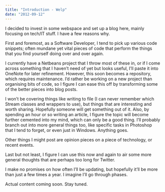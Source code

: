 ```yaml
---
title: "Introduction - Welp"
date: "2012-09-12"
---
```


I decided to invest in some webspace and set up a blog here, mainly focusing on tech/IT stuff. I have a few reasons why.

First and foremost, as a Software Developer, I tend to pick up various code snippets; often mundane yet vital pieces of code that perform the things that you find yourself doing over and over again.

<!-- end -->

I currently have a Netbeans project that I throw most of these in, or if I come across something that I haven’t need of yet but looks useful, I’ll paste it into OneNote for later refinement.
However, this soon becomes a repository, which requires maintenance. I’d rather be working on a new project than organising bits of code, so I figure I can ease this off by transforming some of the better pieces into blog posts.

I won’t be covering things like writing to file (I can never remember which Stream classes and wrappers to use), but things that are interesting and worth sharing. Hopefully someone will get something out of it. Also, by spending an hour or so writing an article, I figure the topic will become further cemented into my mind, which can only be a good thing.
I’ll probably branch out into more general things too, like specific tasks in Photoshop that I tend to forget, or even just in Windows. Anything goes.

Other things I might post are opinion pieces on a piece of technology, or recent events.

Last but not least, I figure I can use this now and again to air some more general thoughts that are perhaps too long for Twitter.

I make no promises on how often I’ll be updating, but hopefully it’ll be more than just a few times a year. I imagine I’ll go through phases.

Actual content coming soon. Stay tuned.
